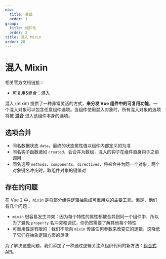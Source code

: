 ```yaml
---
nav:
  title: 基础
  order: 1
group:
  title: 组件化
  order: 2
title: 混入 Mixin
order: 20
---
```


# 混入 Mixin

相关官方文档链接：

- [可复用&组合：混入](https://vue3js.cn/docs/zh/guide/mixins.html)

混入 (mixin) 提供了一种非常灵活的方式，**来分发 Vue 组件中的可复用功能**。一个混入对象可以包含任意组件选项。当组件使用混入对象时，所有混入对象的选项将被 **混合** 进入该组件本身的选项。

## 选项合并

- 同名数据状态 `data`，最终的状态属性值以组件内部定义的为准
- 同名钩子函数诸如 `created`，会合并为数组，混入的钩子在组件自身钩子之前调用
- 同名选项 `methods`、`components`、`directives`，将被合并为同一个对象，两个对象键名冲突时，取组件对象的键值对

## 存在的问题

在 Vue 2 中，`mixin` 是将部分组件逻辑抽象成可重用块的主要工具。但是，他们有几个问题：

- `mixin` 很容易发生冲突：因为每个特性的属性都被合并到同一个组件中，所以为了避免 `property` 名冲突和调试，你仍然需要了解其他每个特性
- 可重用性是有限的：我们不能向 `mixin` 传递任何参数来改变它的逻辑，这降低了它们在抽象逻辑方面的灵活

为了解决这些问题，我们添加了一种通过逻辑关注点组织代码的新方法：[组合式 API](https://vue3js.cn/docs/zh/guide/composition-api-introduction.html)。
